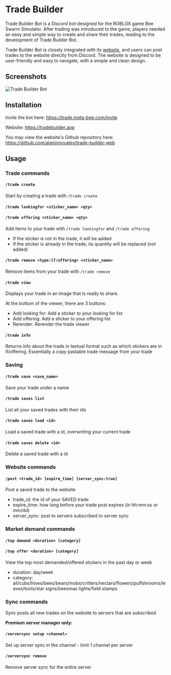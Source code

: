 # Trade Builder

Trade Builder Bot is a Discord bot designed for the ROBLOX game Bee Swarm Simulator. After trading was introduced to the game, players needed an easy and simple way to create and share their trades, leading to the development of Trade Builder Bot.

Trade Builder Bot is closely integrated with its [website](https://tradebuilder.app), and users can post trades to the website directly from Discord. The website is designed to be user-friendly and easy to navigate, with a simple and clean design.

## Screenshots

![Trade Builder Bot](https://cloud-punjwk6qj-hack-club-bot.vercel.app/0screenshot_2024-12-01_at_1.00.49_pm.png)

## Installation

Invite the bot here: https://trade.meta-bee.com/invite

Website: https://tradebuilder.app

You may view the website's Github repository here: https://github.com/alaninnovates/trade-builder-web

## Usage

### Trade commands

#### `/trade create`
Start by creating a trade with `/trade create`

#### `/trade lookingfor <sticker_name> <qty>`
#### `/trade offering <sticker_name> <qty>`
Add items to your trade with `/trade lookingfor` and `/trade offering`
- If the sticker is not in the trade, it will be added
- If the sticker is already in the trade, its quantity will be replaced (not added)

#### `/trade remove <type:lf/offering> <sticker_name>`
Remove items from your trade with `/trade remove`

#### `/trade view`
Displays your trade in an image that is ready to share.

At the bottom of the viewer, there are 3 buttons:

- Add looking for: Add a sticker to your looking for list
- Add offering: Add a sticker to your offering list
- Rerender: Rerender the trade viewer

#### `/trade info`

Returns info about the trade in textual format such as which stickers are in lf/offering. Essentially a copy pastable trade message from your trade

### Saving
#### `/trade save <save_name>`
Save your trade under a name
#### `/trade saves list`
List all your saved trades with their ids
#### `/trade saves load <id>`
Load a saved trade with a id, overwriting your current trade
#### `/trade saves delete <id>`
Delete a saved trade with a id

### Website commands

#### `/post <trade_id> [expire_time] [server_sync:true]`

Post a saved trade to the website
- trade_id: the id of your SAVED trade
- expire_time: how long before your trade post expires (in hh:mm:ss or mm/dd)
- server_sync: post to servers subscribed to server sync

### Market demand commands

#### `/top demand <duration> [category]`
#### `/top offer <duration> [category]`
View the top most demanded/offered stickers in the past day or week
- duration: day/week
- category: all/cubs/hives/bees/bears/mobs/critters/nectars/flowers/puffshrooms/leaves/tools/star signs/beesmas lights/field stamps

### Sync commands

Sync posts all new trades on the website to servers that are subscribed

**Premium server manager only:**

#### `/serversync setup <channel>`

Set up server sync in the channel - limit 1 channel per server

#### `/serversync remove`

Remove server sync for the entire server